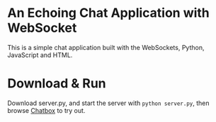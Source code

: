 # An Echoing Chat Application with WebSocket
This is a simple chat application built with the WebSockets, Python, JavaScript and HTML.
# Download & Run
Download server.py, and start the server with `python server.py`, then browse [Chatbox](http://ulasaydin.me/chatbox-demo/) to try out.
